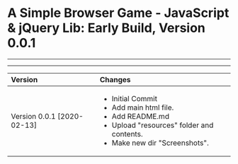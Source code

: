 # A Simple Browser Game - JavaScript & jQuery Lib: Early Build, Version 0.0.1


***
***

|Version| Changes|
|:---|:---|
|Version 0.0.1 [2020-02-13]|<ul><li>Initial Commit</li><li>Add main html file.</li><li>Add README.md</li><li>Upload "resources" folder and contents.</li><li>Make new dir "Screenshots".</li></ul>|